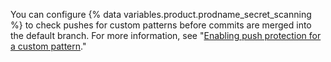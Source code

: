 You can configure {% data variables.product.prodname_secret_scanning %} to check pushes for custom patterns before commits are merged into the default branch. For more information, see "[Enabling push protection for a custom pattern](/code-security/secret-scanning/push-protection-for-repositories-and-organizations#enabling-push-protection-for-a-custom-pattern)."
